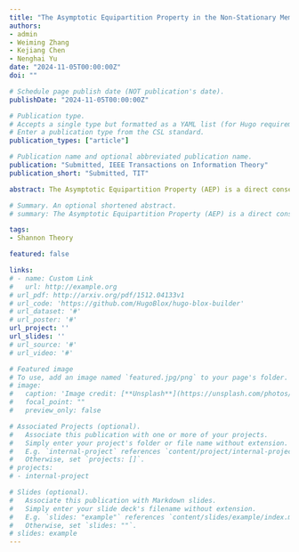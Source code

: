 ```yaml
---
title: "The Asymptotic Equipartition Property in the Non-Stationary Memoryless Regime and its Applications in Source Coding and Information Embedding"
authors:
- admin
- Weiming Zhang
- Kejiang Chen
- Nenghai Yu
date: "2024-11-05T00:00:00Z"
doi: ""

# Schedule page publish date (NOT publication's date).
publishDate: "2024-11-05T00:00:00Z"

# Publication type.
# Accepts a single type but formatted as a YAML list (for Hugo requirements).
# Enter a publication type from the CSL standard.
publication_types: ["article"]

# Publication name and optional abbreviated publication name.
publication: "Submitted, IEEE Transactions on Information Theory"
publication_short: "Submitted, TIT"

abstract: The Asymptotic Equipartition Property (AEP) is a direct consequence of the weak law of large numbers (WLLN) which plays a vital part in the proof of Shannon's source coding theorem regarding the source sequence of independent and identically distributed (i.i.d.) random variables (RVs).

# Summary. An optional shortened abstract.
# summary: The Asymptotic Equipartition Property (AEP) is a direct consequence of the weak law of large numbers (WLLN) which plays a vital part in the proof of Shannon's source coding theorem regarding the source sequence of independent and identically distributed (i.i.d.) random variables (RVs). In this paper, we show that the AEP also holds in the non-stationary memoryless regime where the sequence of RVs is independent but not necessarily identically distributed (i.n.i.d.). This more general result is called the i.n.i.d.-AEP. We then generalize this result to the i.n.i.d.-joint AEP that considers two sequences of i.n.i.d. RVs. A modified version of the i.n.i.d.-joint AEP called i.n.i.d.-distortion AEP with a time-varying distortion measure is also introduced. Based on the i.n.i.d.-AEP and its generalizations, we present two applications: the non-stationary source coding theorem and the non-stationary information embedding theorem. Specifically, the proof of the non-stationary source coding theorem entails the i.n.i.d.-AEP, while the proof of the non-stationary information embedding theorem mainly depends on the i.n.i.d.-joint AEP and the i.n.i.d.-distortion AEP.

tags:
- Shannon Theory

featured: false

links:
# - name: Custom Link
#   url: http://example.org
# url_pdf: http://arxiv.org/pdf/1512.04133v1
# url_code: 'https://github.com/HugoBlox/hugo-blox-builder'
# url_dataset: '#'
# url_poster: '#'
url_project: ''
url_slides: ''
# url_source: '#'
# url_video: '#'

# Featured image
# To use, add an image named `featured.jpg/png` to your page's folder. 
# image:
#   caption: 'Image credit: [**Unsplash**](https://unsplash.com/photos/s9CC2SKySJM)'
#   focal_point: ""
#   preview_only: false

# Associated Projects (optional).
#   Associate this publication with one or more of your projects.
#   Simply enter your project's folder or file name without extension.
#   E.g. `internal-project` references `content/project/internal-project/index.md`.
#   Otherwise, set `projects: []`.
# projects:
# - internal-project

# Slides (optional).
#   Associate this publication with Markdown slides.
#   Simply enter your slide deck's filename without extension.
#   E.g. `slides: "example"` references `content/slides/example/index.md`.
#   Otherwise, set `slides: ""`.
# slides: example
---
```

<div style="display:none">
This work is driven by the results in my [previous paper](/publication/conference-paper/) on LLMs.

{{% callout note %}}
Create your slides in Markdown - click the *Slides* button to check out the example.
{{% /callout %}}

Add the publication's **full text** or **supplementary notes** here. You can use rich formatting such as including [code, math, and images](https://docs.hugoblox.com/content/writing-markdown-latex/).
</div>
